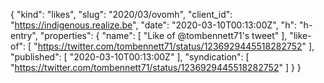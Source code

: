 {
  "kind": "likes",
  "slug": "2020/03/ovomh",
  "client_id": "https://indigenous.realize.be",
  "date": "2020-03-10T00:13:00Z",
  "h": "h-entry",
  "properties": {
    "name": [
      "Like of @tombennett71's tweet"
    ],
    "like-of": [
      "https://twitter.com/tombennett71/status/1236929445518282752"
    ],
    "published": [
      "2020-03-10T00:13:00Z"
    ],
    "syndication": [
      "https://twitter.com/tombennett71/status/1236929445518282752"
    ]
  }
}
